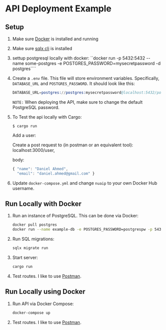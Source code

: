 # API Deployment Example

## Setup

1. Make sure [Docker](https://www.docker.com/) is installed and running
2. Make sure [sqlx cli](https://crates.io/crates/sqlx-cli) is installed
3. settup postgresql locally with docker: ``docker run -p 5432:5432 --name some-postgres -e POSTGRES_PASSWORD=mysecretpassword -d postgres````
4. Create a `.env` file. This file will store environment variables. Specifically, `DATABASE_URL` and `POSTGRES_PASSWORD`. It should look like this:
    ```s
    DATABASE_URL=postgres://postgres:mysecretpassword@localhost:5432/postgres
    ```
    `NOTE:` When deploying the API, make sure to change the default PostgreSQL password.
5. To Test the api locally with Cargo: 

   ```shell
   $ cargo run
   ```
   Add a user:
    
   Create a post request to (in postman or an equivalent tool): localhost:3000/user, 
   
   body: 
   ```javascript
   { "name": "Daniel Ahmed",
     "email": "daniel.ahmed@gmail.com" }
   ```
6. Update `docker-compose.yml` and change `nuaip` to your own Docker Hub username. 

## Run Locally with Docker
1. Run an instance of PostgreSQL. This can be done via Docker:
    ```bash
    docker pull postgres
    docker run --name example-db -e POSTGRES_PASSWORD=postgrespw -p 5432:5432 -d postgres
    ```
2. Run SQL migrations:
    ```bash
    sqlx migrate run
    ```
3. Start server:
    ```bash
    cargo run
    ```
4. Test routes. I like to use [Postman](https://www.postman.com/).

## Run Locally using Docker
1. Run API via Docker Compose:
    ```bash
    docker-compose up
    ```
2. Test routes. I like to use [Postman](https://www.postman.com/).